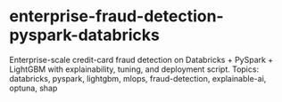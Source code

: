 # enterprise-fraud-detection-pyspark-databricks
Enterprise-scale credit-card fraud detection on Databricks + PySpark + LightGBM with explainability, tuning, and deployment script. 
Topics: databricks, pyspark, lightgbm, mlops, fraud-detection, explainable-ai, optuna, shap
